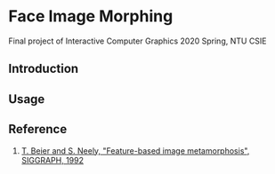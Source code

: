 # Face Image Morphing
Final project of Interactive Computer Graphics 2020 Spring, NTU CSIE

## Introduction

## Usage

## Reference
1. [T. Beier and S. Neely, "Feature-based image metamorphosis", SIGGRAPH, 1992](https://www.cs.princeton.edu/courses/archive/fall00/cs426/papers/beier92.pdf)

